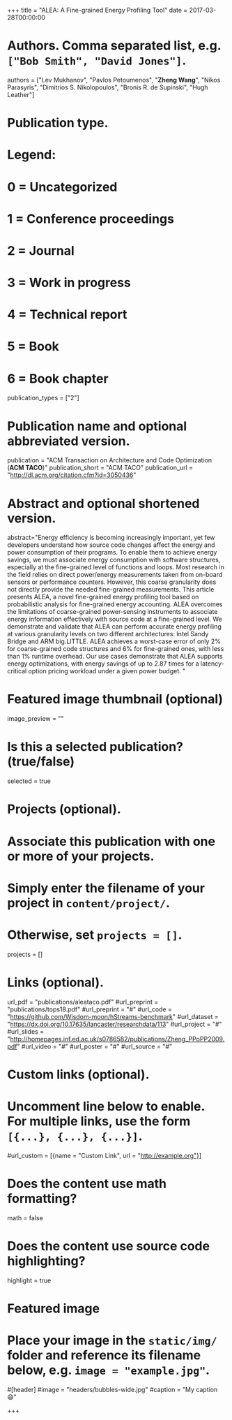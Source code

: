 +++
title = "ALEA: A Fine-grained Energy Profiling Tool"
date = 2017-03-28T00:00:00

# Authors. Comma separated list, e.g. `["Bob Smith", "David Jones"]`.
authors = ["Lev Mukhanov", "Pavlos Petoumenos", "**Zheng Wang**", "Nikos Parasyris", "Dimitrios S. Nikolopoulos", "Bronis R. de Supinski", "Hugh Leather"]

# Publication type.
# Legend:
# 0 = Uncategorized
# 1 = Conference proceedings
# 2 = Journal
# 3 = Work in progress
# 4 = Technical report
# 5 = Book
# 6 = Book chapter
publication_types = ["2"]

# Publication name and optional abbreviated version.
publication = "ACM Transaction on Architecture and Code Optimization (**ACM TACO**)"
publication_short = "ACM TACO"
publication_url = "http://dl.acm.org/citation.cfm?id=3050436"

# Abstract and optional shortened version.
abstract="Energy efficiency is becoming increasingly important, yet few developers understand how source code changes affect the energy and power consumption of their programs. To enable them to achieve energy savings, we must associate energy consumption with software structures, especially at the fine-grained level of functions and loops. Most research in the field relies on direct power/energy measurements taken from on-board sensors or performance counters. However, this coarse granularity does not directly provide the needed fine-grained measurements. This article presents ALEA, a novel fine-grained energy profiling tool based on probabilistic analysis for fine-grained energy accounting. ALEA overcomes the limitations of coarse-grained power-sensing instruments to associate energy information effectively with source code at a fine-grained level. We demonstrate and validate that ALEA can perform accurate energy profiling at various granularity levels on two different architectures: Intel Sandy Bridge and ARM big.LITTLE. ALEA achieves a worst-case error of only 2% for coarse-grained code structures and 6% for fine-grained ones, with less than 1% runtime overhead. Our use cases demonstrate that ALEA supports energy optimizations, with energy savings of up to 2.87 times for a latency-critical option pricing workload under a given power budget. " 


# Featured image thumbnail (optional)
image_preview = ""

# Is this a selected publication? (true/false)
selected = true 

# Projects (optional).
#   Associate this publication with one or more of your projects.
#   Simply enter the filename of your project in `content/project/`.
#   Otherwise, set `projects = []`.
projects = []

# Links (optional).
url_pdf = "publications/aleataco.pdf"
#url_preprint = "publications/tops18.pdf"
#url_preprint = "#"
#url_code = "https://github.com/Wisdom-moon/hStreams-benchmark"
#url_dataset = "https://dx.doi.org/10.17635/lancaster/researchdata/113"
#url_project = "#"
#url_slides = "http://homepages.inf.ed.ac.uk/s0786582/publications/Zheng_PPoPP2009.pdf"
#url_video = "#"
#url_poster = "#"
#url_source = "#"

# Custom links (optional).
#   Uncomment line below to enable. For multiple links, use the form `[{...}, {...}, {...}]`.
#url_custom = [{name = "Custom Link", url = "http://example.org"}]

# Does the content use math formatting?
math = false

# Does the content use source code highlighting?
highlight = true

# Featured image
# Place your image in the `static/img/` folder and reference its filename below, e.g. `image = "example.jpg"`.
#[header]
#image = "headers/bubbles-wide.jpg"
#caption = "My caption :smile:"

+++

